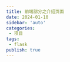 ```yaml
---
title: 前端部分之介绍页面
date: 2024-01-10
sidebar: 'auto'
categories:
 - 项目
tags:
 - flask
publish: true
---
```

